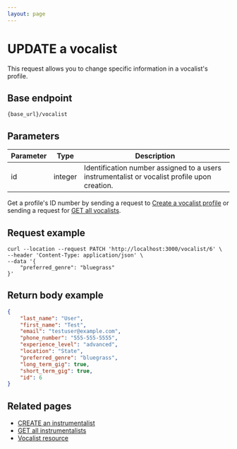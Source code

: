 ```yaml
---
layout: page
---
```


# UPDATE a vocalist

This request allows you to change specific information in a vocalist's profile.

## Base endpoint

```shell
{base_url}/vocalist
```

## Parameters

| Parameter | Type | Description |
| --- | --- | --- |
| id | integer | Identification number assigned to a users instrumentalist or vocalist profile upon creation.|

Get a profile's ID number by sending a request to [Create a vocalist profile](voc-create-voc/) or sending a request for [GET all vocalists](voc-get-all-vocalists/).

## Request example

```curl
curl --location --request PATCH 'http://localhost:3000/vocalist/6' \
--header 'Content-Type: application/json' \
--data '{
    "preferred_genre": "bluegrass"
}'
```

## Return body example

```json
{
    "last_name": "User",
    "first_name": "Test",
    "email": "testuser@example.com",
    "phone_number": "555-555-5555",
    "experience_level": "advanced",
    "location": "State",
    "preferred_genre": "bluegrass",
    "long_term_gig": true,
    "short_term_gig": true,
    "id": 6
}
```

## Related pages

* [CREATE an instrumentalist](inst-create-inst.md)
* [GET all instrumentalists](inst-get-all-inst.md)
* [Vocalist resource](vocalists.md)
